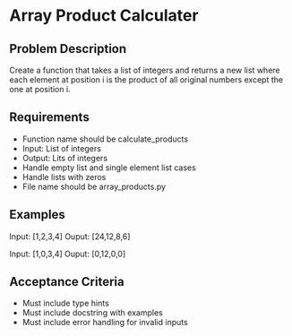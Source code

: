 # Array Product Calculater

## Problem Description

Create  a function that takes a list of integers and returns a new list where each element at position i is the product of all original numbers except the one at position i.

## Requirements

- Function name should be calculate_products 
- Input: List of integers
- Output: Lits of integers
- Handle empty list and single element list cases
- Handle lists with zeros
- File name should be array_products.py

## Examples

Input: [1,2,3,4]
Ouput: [24,12,8,6]

Input: [1,0,3,4]
Ouput: [0,12,0,0]

## Acceptance Criteria

-   Must include type hints
-   Must include docstring with examples
-   Must include error handling for invalid inputs
